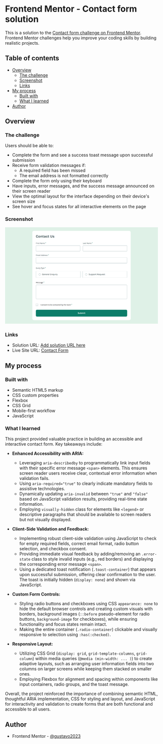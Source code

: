 # Frontend Mentor - Contact form solution

This is a solution to the [Contact form challenge on Frontend Mentor](https://www.frontendmentor.io/challenges/contact-form--G-hYlqKJj). Frontend Mentor challenges help you improve your coding skills by building realistic projects.

## Table of contents

- [Overview](#overview)
  - [The challenge](#the-challenge)
  - [Screenshot](#screenshot)
  - [Links](#links)
- [My process](#my-process)
  - [Built with](#built-with)
  - [What I learned](#what-i-learned)
- [Author](#author)

## Overview

### The challenge

Users should be able to:

- Complete the form and see a success toast message upon successful submission
- Receive form validation messages if:
  - A required field has been missed
  - The email address is not formatted correctly
- Complete the form only using their keyboard
- Have inputs, error messages, and the success message announced on their screen reader
- View the optimal layout for the interface depending on their device's screen size
- See hover and focus states for all interactive elements on the page

### Screenshot

![Contact form screenshot](./design/screencapture.png)

### Links

- Solution URL: [Add solution URL here](https://your-solution-url.com)
- Live Site URL: [Contact Form](https://gustavo2023.github.io/contact-form/)

## My process

### Built with

- Semantic HTML5 markup
- CSS custom properties
- Flexbox
- CSS Grid
- Mobile-first workflow
- JavaScript

### What I learned

This project provided valuable practice in building an accessible and interactive contact form. Key takeaways include:

- **Enhanced Accessibility with ARIA:**

  - Leveraging `aria-describedby` to programmatically link input fields with their specific error message `<span>` elements. This ensures screen reader users receive clear, contextual error information when validation fails.
  - Using `aria-required="true"` to clearly indicate mandatory fields to assistive technologies.
  - Dynamically updating `aria-invalid` between `"true"` and `"false"` based on JavaScript validation results, providing real-time state information.
  - Employing `visually-hidden` class for elements like `<legend>` or descriptive paragraphs that should be available to screen readers but not visually displayed.

- **Client-Side Validation and Feedback:**

  - Implementing robust client-side validation using JavaScript to check for empty required fields, correct email format, radio button selection, and checkbox consent.
  - Providing immediate visual feedback by adding/removing an `.error-state` class to style invalid inputs (e.g., red borders) and displaying the corresponding error message `<span>`.
  - Using a dedicated toast notification (`.toast-container`) that appears upon successful submission, offering clear confirmation to the user. The toast is initially hidden (`display: none`) and shown via JavaScript.

- **Custom Form Controls:**

  - Styling radio buttons and checkboxes using CSS `appearance: none` to hide the default browser controls and creating custom visuals with borders, background images (`::before` pseudo-element for radio buttons, `background-image` for checkboxes), while ensuring functionality and focus states remain intact.
  - Making the entire container (`.radio-container`) clickable and visually responsive to selection using `:has(:checked)`.

- **Responsive Layout:**

  - Utilizing CSS Grid (`display: grid`, `grid-template-columns`, `grid-column`) within media queries (`@media (min-width: ... )`) to create adaptive layouts, such as arranging user information fields into two columns on larger screens while keeping them stacked on smaller ones.
  - Employing Flexbox for alignment and spacing within components like input containers, radio groups, and the toast message.

Overall, the project reinforced the importance of combining semantic HTML, thoughtful ARIA implementation, CSS for styling and layout, and JavaScript for interactivity and validation to create forms that are both functional and accessible to all users.

## Author

- Frontend Mentor - [@gustavo2023](https://www.frontendmentor.io/profile/gustavo2023)
